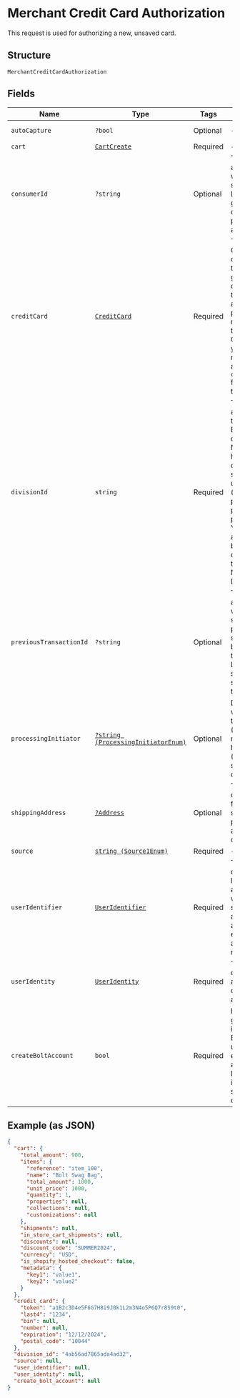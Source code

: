
# Merchant Credit Card Authorization

This request is used for authorizing a new, unsaved card.

## Structure

`MerchantCreditCardAuthorization`

## Fields

| Name | Type | Tags | Description | Getter | Setter |
|  --- | --- | --- | --- | --- | --- |
| `autoCapture` | `?bool` | Optional | - | getAutoCapture(): ?bool | setAutoCapture(?bool autoCapture): void |
| `cart` | [`CartCreate`](../../doc/models/cart-create.md) | Required | - | getCart(): CartCreate | setCart(CartCreate cart): void |
| `consumerId` | `?string` | Optional | The unique ID associated with the shopper. Leave `null` for guest checkout payment authorizations. | getConsumerId(): ?string | setConsumerId(?string consumerId): void |
| `creditCard` | [`CreditCard`](../../doc/models/credit-card.md) | Required | The CreditCard object is used to to pay for guest-checkout transactions and save payment method details to an account. Once saved, you can reference the associated `credit_card_id` for future transactions. | getCreditCard(): CreditCard | setCreditCard(CreditCard creditCard): void |
| `divisionId` | `string` | Required | The unique ID associated to the merchant's Bolt Account division; Merchants can have different divisions to suit multiple use cases (storefronts, pay-by-link, phone order processing). You can view and switch between these divisions from the Bolt Merchant Dashboard. | getDivisionId(): string | setDivisionId(string divisionId): void |
| `previousTransactionId` | `?string` | Optional | The unique ID associated with to the shopper's previous subscription-based transaction. Leave `null` for standard, non-subscription transactions. | getPreviousTransactionId(): ?string | setPreviousTransactionId(?string previousTransactionId): void |
| `processingInitiator` | [`?string (ProcessingInitiatorEnum)`](../../doc/models/processing-initiator-enum.md) | Optional | Determines who initiated the transaction (e.g. shopper, merchant) and how they did it (e.g. recurring subscription, on-file card). | getProcessingInitiator(): ?string | setProcessingInitiator(?string processingInitiator): void |
| `shippingAddress` | [`?Address`](../../doc/models/address.md) | Optional | The Address object is used for billing, shipping, and physical store address use cases. | getShippingAddress(): ?Address | setShippingAddress(?Address shippingAddress): void |
| `source` | [`string (Source1Enum)`](../../doc/models/source-1-enum.md) | Required | - | getSource(): string | setSource(string source): void |
| `userIdentifier` | [`UserIdentifier`](../../doc/models/user-identifier.md) | Required | The object containing key lookup IDs associated with the shopper's account, such as the unqiue email address and phone number. | getUserIdentifier(): UserIdentifier | setUserIdentifier(UserIdentifier userIdentifier): void |
| `userIdentity` | [`UserIdentity`](../../doc/models/user-identity.md) | Required | The object containing the account owner's first and last name. | getUserIdentity(): UserIdentity | setUserIdentity(UserIdentity userIdentity): void |
| `createBoltAccount` | `bool` | Required | If `true`, the guest shopper is provided a Bolt Account using their email address as its unique ID; if `false`, no information is saved at checkout. | getCreateBoltAccount(): bool | setCreateBoltAccount(bool createBoltAccount): void |

## Example (as JSON)

```json
{
  "cart": {
    "total_amount": 900,
    "items": {
      "reference": "item_100",
      "name": "Bolt Swag Bag",
      "total_amount": 1000,
      "unit_price": 1000,
      "quantity": 1,
      "properties": null,
      "collections": null,
      "customizations": null
    },
    "shipments": null,
    "in_store_cart_shipments": null,
    "discounts": null,
    "discount_code": "SUMMER2024",
    "currency": "USD",
    "is_shopify_hosted_checkout": false,
    "metadata": {
      "key1": "value1",
      "key2": "value2"
    }
  },
  "credit_card": {
    "token": "a1B2c3D4e5F6G7H8i9J0k1L2m3N4o5P6Q7r8S9t0",
    "last4": "1234",
    "bin": null,
    "number": null,
    "expiration": "12/12/2024",
    "postal_code": "10044"
  },
  "division_id": "4ab56ad7865ada4ad32",
  "source": null,
  "user_identifier": null,
  "user_identity": null,
  "create_bolt_account": null
}
```

